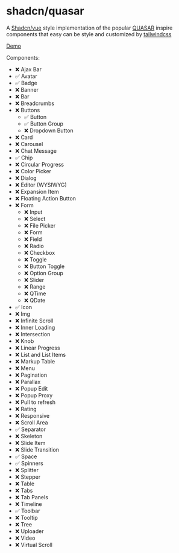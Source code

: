 # shadcn/quasar

A [Shadcn/vue](https://www.shadcn-vue.com/docs/installation/vite) style implementation of the popular [QUASAR](https://quasar.dev/vue-components) inspire components that easy can be style and customized by [tailwindcss](https://tailwindcss.com/)

[Demo](https://silinator.github.io/shadcn-quasar)

Components:

- ❌ Ajax Bar
- ✅ Avatar
- ✅ Badge
- ❌ Banner
- ❌ Bar
- ❌ Breadcrumbs
- ❌ Buttons
  - ✅ Button
  - ✅ Button Group
  - ❌ Dropdown Button
- ❌ Card
- ❌ Carousel
- ❌ Chat Message
- ✅ Chip
- ❌ Circular Progress
- ❌ Color Picker
- ❌ Dialog
- ❌ Editor (WYSIWYG)
- ❌ Expansion Item
- ❌ Floating Action Button
- ❌ Form
  - ❌ Input
  - ❌ Select
  - ❌ File Picker
  - ❌ Form
  - ❌ Field
  - ❌ Radio
  - ❌ Checkbox
  - ❌ Toggle
  - ❌ Button Toggle
  - ❌ Option Group
  - ❌ Slider
  - ❌ Range
  - ❌ QTime
  - ❌ QDate
- ✅ Icon
- ❌ Img
- ❌ Infinite Scroll
- ❌ Inner Loading
- ❌ Intersection
- ❌ Knob
- ❌ Linear Progress
- ❌ List and List Items
- ❌ Markup Table
- ❌ Menu
- ❌ Pagination
- ❌ Parallax
- ❌ Popup Edit
- ❌ Popup Proxy
- ❌ Pull to refresh
- ❌ Rating
- ❌ Responsive
- ❌ Scroll Area
- ✅ Separator
- ❌ Skeleton
- ❌ Slide Item
- ❌ Slide Transition
- ✅ Space
- ✅ Spinners
- ❌ Splitter
- ❌ Stepper
- ❌ Table
- ❌ Tabs
- ❌ Tab Panels
- ❌ Timeline
- ✅ Toolbar
- ❌ Tooltip
- ❌ Tree
- ❌ Uploader
- ❌ Video
- ❌ Virtual Scroll
